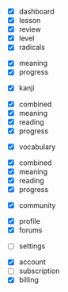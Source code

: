 - [x] dashboard
- [x] lesson
- [x] review
- [x] level
- [x] radicals
 + [x] meaning
 + [x] progress
- [x] kanji
 + [x] combined
 + [x] meaning
 + [x] reading
 + [x] progress
- [x] vocabulary
 + [x] combined
 + [x] meaning
 + [x] reading
 + [x] progress
- [x] community
 + [x] profile
 + [x] forums
- [ ] settings
 + [x] account
 + [ ] subscription
 + [x] billing
